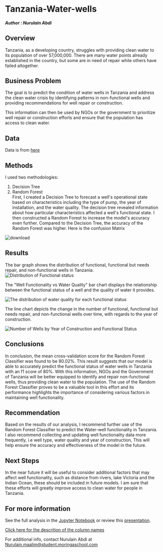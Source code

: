 # Tanzania-Water-wells

##### Author : Nurulain Abdi

## Overview

Tanzania, as a developing country, struggles with providing clean water to its population of over 57,000,000. There are many water points already established in the country, but some are in need of repair while others have failed altogether.


## Business Problem

The goal is to predict the condition of water wells in Tanzania and address the clean water crisis by identifying patterns in non-functional wells and providing recommendations for well repair or construction.

This information can then be used by NGOs or the government to prioritize well repair or construction efforts and ensure that the population has access to clean water.


## Data

Data is from [here](https://www.drivendata.org/competitions/7/pump-it-up-data-mining-the-water-table/page/23/)



## Methods

I used two methodologies:
1. Decision Tree
2. Random Forest   
First, I created a Decision Tree  to forecast a well's operational state based on characteristics including the type of pump, the year of installation, and the water quality. 
The decision tree revealed information about how particular characteristics affected a well's functional state.
I then constructed a  Random Forest  to increase the model's accuracy even further.
Compared to the Decision Tree, the accuracy of the Random Forest was higher.
Here is the confusion Matrix 

![download](https://user-images.githubusercontent.com/116640061/218165834-dfbae046-8942-4fe7-955d-733176e6b1c9.png)



## Results

The bar graph shows the distribution of functional, functional but needs repair, and non-functional wells in Tanzania.
![Distribution of Functional status](https://user-images.githubusercontent.com/116640061/218166237-7c4420ac-ddd2-4864-8b25-ccd9ec27d840.png)

The "Well Functionality vs Water Quality" bar chart displays the relationship between the functional status of a well and the quality of water it provides.

![The distribution of water quality for each functional status](https://user-images.githubusercontent.com/116640061/218166411-ce0718a0-3afb-440f-8e1d-040879e45e47.png)

The line chart depicts the change in the number of functional, functional but needs repair, and non-functional wells over time, with regards to the year of construction.

![Number of Wells by Year of Construction and Functional Status](https://user-images.githubusercontent.com/116640061/218166568-5d8d9238-4022-4366-b3c7-051dde170e34.png)





## Conclusions

In conclusion, the mean cross-validation score for the Random Forest Classifier was found to be 80.02%. This result suggests that our model is able to accurately predict the functional status of water wells in Tanzania with an f1 score of 80%. With this information, NGOs and the Government of Tanzania will be better equipped to identify and repair non-functional wells, thus providing clean water to the population. The use of the Random Forest Classifier proves to be a valuable tool in this effort and its performance highlights the importance of considering various factors in maintaining well functionality.


## Recommendation

Based on the results of our analysis, I recommend further use of the Random Forest Classifier to predict the Water-well functionality  in Tanzania. 
I also recommend collecting and updating well functionality data more frequently, i.e well type, water quality and year of construction, This will help ensure the accuracy and effectiveness of the model in the future. 


## Next Steps

In the near future it will be useful to consider additional factors that may affect well functionality, such as distance from rivers, lake Victoria and the Indian Ocean, these should be included in future models. 
I am sure that these efforts will greatly improve access to clean water for people in Tanzania.


## For more information

See the full analysis in the [Jupyter Notebook](https://github.com/Nurul-ain2022/dsc-phase-2-project/blob/main/student.ipynb) or review this [presentation](https://github.com/Nurul-ain2022/dsc-phase-2-project/blob/main/Presentation.pdf). 

[Click here for the descrition of the column names](https://github.com/Nurul-ain2022/dsc-phase-2-project/blob/main/data/column_names.md)

For additional info, contact Nurulain Abdi at Nurulain.maalim@student.moringaschool.com
